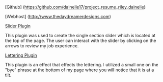 [Github] (https://github.com/dainelle17/project_resume_riley_dainelle)

[Webhost] (http://www.thedaydreamerdesigns.com)

[Slider Plugin](http://alvarotrigo.com/fullPage/)

This plugin was used to create the single section slider which is located at the top of the page. The user can interact with the slider by clicking on the arrows to review my job experience.  

[Lettering Plugin](https://github.com/davatron5000/Lettering.js)

This plugin is an effect that effects the lettering. I utilized a small one on the "bye" phrase at the bottom of my page where you will notice that it is at a tilt. 